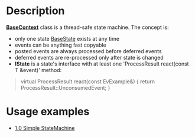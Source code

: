 # Description
[**BaseContext**](https://github.com/darkessence87/psi-sm/blob/master/psi/include/psi/sm/BaseContext.h) class is a thread-safe state machine.
The concept is:
- only one state [BaseState](https://github.com/darkessence87/psi-sm/blob/master/psi/include/psi/sm/BaseState.h) exists at any time
- events can be anything fast copyable
- posted events are always processed before deferred events
- deferred events are re-processed only after state is changed
- **IState** is a state's interface with at least one 'ProcessResult react(const T &event)' method:
> virtual ProcessResult react(const EvExample&) { return ProcessResult::UnconsumedEvent; }

# Usage examples
* [1.0 Simple StateMachine](https://github.com/darkessence87/psi-sm/tree/master/psi/examples/1.0_Simple_StateMachine)
